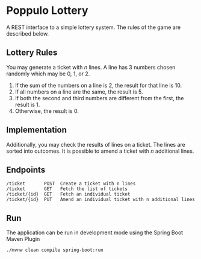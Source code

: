 # Poppulo Lottery

A REST interface to a simple lottery system. The rules of the game are described below.

## Lottery Rules

You may generate a ticket with _n_ lines. A line has 3 numbers chosen randomly which may be 0, 1, or 2.

1. If the sum of the numbers on a line is 2, the result for that line is 10.
2. If all numbers on a line are the same, the result is 5.
3. If both the second and third numbers are different from the first, the result is 1.
4. Otherwise, the result is 0.

## Implementation

Additionally, you may check the results of lines on a ticket. The lines are sorted into outcomes. It is possible to
amend a ticket with _n_ additional lines.

## Endpoints

```shell
/ticket       POST  Create a ticket with n lines
/ticket       GET   Fetch the list of tickets
/ticket/{id}  GET   Fetch an individual ticket
/ticket/{id}  PUT   Amend an individual ticket with n additional lines
```

## Run

The application can be run in development mode using the Spring Boot Maven Plugin

```shell
./mvnw clean compile spring-boot:run
```